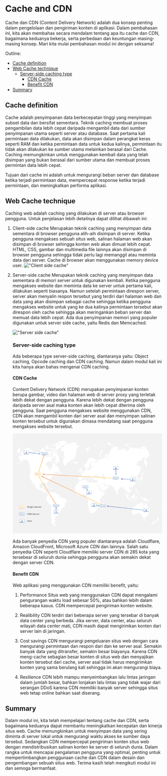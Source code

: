 # Cache and CDN <!-- omit in toc -->

Cache dan CDN (Content Delivery Network) adalah dua konsep penting dalam pengelolaan dan pengiriman konten di aplikasi. Dalam pembahasan ini, kita akan membahas secara mendalam tentang apa itu cache dan CDN, bagaimana keduanya bekerja, serta perbedaan dan keuntungan masing-masing konsep. Mari kita mulai pembahasan modul ini dengan seksama!

Outline:
- [Cache definition](#cache-definition)
- [Web Cache technique](#web-cache-technique)
  - [Server-side caching type](#server-side-caching-type)
    - [CDN Cache](#cdn-cache)
    - [Benefit CDN](#benefit-cdn)
- [Summary](#summary)

## Cache definition

Cache adalah penyimpanan data berkecepatan tinggi yang menyimpan subset data dan bersifat sementara. Teknik caching membuat proses pengambilan data lebih cepat daripada mengambil data dari sumber penyimpanan utama seperti server atau database. Saat pertama kali permintaan data dilakukan, data akan disimpan dalam perangkat keras seperti RAM dan ketika permintaan data untuk kedua kalinya, permintaan itu tidak akan dilakukan ke sumber utama melainkan berasal dari Cache. Caching memungkinkan untuk menggunakan kembali data yang telah disimpan yang bukan berasal dari sumber utama dan membuat proses permintan data lebih cepat. 

Tujuan dari cache ini adalah untuk mengurangi beban server dan database ketika terjadi permintaan data, mempercepat response ketika terjadi permintaan, dan meningkatkan performa aplikasi.

## Web Cache technique

Caching web adalah caching yang dilakukan di server atau browser pengguna. Untuk penjelasan lebih detailnya dapat dilihat dibawah ini:

1. Client-side cache
   Merupakan teknik caching yang menyimpan data sementara di browser pengguna alih-aih disimpan di server. Ketika pengguna mengakses sebuah situs web, salinan halaman web akan disimpan di browser sehingga konten web akan dimuat lebih cepat. HTML, CSS, gambar dan multimedia file lainnya akan disimpan di browser pengguna sehingga tidak perlu lagi memanggil atau meminta data dari server. Cache di browser akan menggunakan memory device user.
   !["Client side cache"](materi-bootcamp/../Client_side.avif)

2. Server-side cache
   Merupakan teknik caching yang menyimpan data sementara di memori server untuk digunakan kembali. Ketika pengguna mengakses website dan meminta data ke server untuk pertama kali, dilakukan seperti biasanya. Namun setelah permintaan direspon server, server akan menyalin respon tersebut yang terdiri dari halaman web dan data yang akan disimpan sebagai cache sehingga ketika pengguna mengakses website untuk yang ke dua kalinya permintaan tersebut akan direspon oleh cache sehingga akan meringankan beban server dan memuat data lebih cepat.
   Ada dua penyimpanan memori yang populer digunakan untuk server side cache, yaitu Redis dan Memcached.

   !["Server side cache"](materi-bootcamp/../Server_side.avif)

   ### Server-side caching type

   Ada beberapa type server-side caching, diantaranya yaitu: Object caching, Opcode caching dan CDN caching. Namun dalam modul kali ini kita hanya akan bahas mengenai CDN caching.

   #### CDN Cache
   
   Content Delivery Network (CDN) merupakan penyimpanan konten berupa gambar, video dan halaman web di server proxy yang terletak lebih dekat dengan pengguna. Karena lebih dekat dengan pengguna daripada server asal maka konten akan lebih cepat diterima oleh pengguna. Saat pengguna mengakses website menggunakan CDN, CDN akan mengambil konten dari server asal dan menyimpan salinan konten tersebut untuk digunakan dimasa mendatang saat pengguna mengakses website tersebut.

   !["CDN"](materi-bootcamp/../cdn.webp)

   Ada banyak penyedia CDN yang populer diantaranya adalah Cloudflare, Amazon CloudFront, Microsoft Azure CDN dan lainnya. Salah satu penyedia CDN seperti Cloudflare memiliki server CDN di 285 kota yang tersebear di seluruh dunia sehingga pengguna akan semakin dekat dengan server CDN.

   #### Benefit CDN
   
   Web aplikasi yang menggunakan CDN memiliki benefit, yaitu:
   
   1. Performance
      Situs web yang menggunakan CDN dapat mengalami pengurangan waktu load sebesar 50%, atau bahkan lebih dalam beberapa kasus. CDN mempercepat pengiriman konten website.

   2. Realibility
      CDN terdiri dari beberapa server yang tersebar di banyak data center yang berbeda. Jika server, data center, atau seluruh wilayah data center mati, CDN masih dapat mengirimkan konten dari server lain di jaringan.

   3. Cost savings
      CDN mengurangi pengeluaran situs web dengan cara mengurangi permintaan dan respon dari dan ke server asal. Semakin banyak data yang ditransfer, semakin besar biayanya. Karena CDN meng-cache sebagian besar konten di situs web dan menyajikan konten tersebut dari cache, server asal tidak harus mengirimkan konten yang sama berulang kali sehingga ini akan mengurangi biaya.

   4. Resilience
      CDN lebih mampu menyeimbangkan lalu lintas jaringan dalam jumlah besar, bahkan lonjakan lalu lintas yang tidak wajar dari serangan DDoS karena CDN memiliki banyak server sehingga situs web tetap online bahkan saat diserang.

## Summary

Dalam modul ini, kita telah mempelajari tentang cache dan CDN, serta bagaimana keduanya dapat membantu meningkatkan kecepatan dan kinerja situs web. Cache memungkinkan untuk menyimpan data yang sering diminta di server lokal untuk mengurangi waktu akses ke sumber daya tersebut. Sedangkan CDN mempercepat pengiriman konten situs web dengan mendistribusikan salinan konten ke server di seluruh dunia. Dalam rangka untuk mencapai pengalaman pengguna yang optimal, penting untuk mempertimbangkan penggunaan cache dan CDN dalam desain dan pengembangan sebuah situs web. Terima kasih telah mengikuti modul ini dan semoga bermanfaat.



